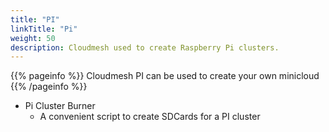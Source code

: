 ```yaml
---
title: "PI"
linkTitle: "Pi"
weight: 50
description: Cloudmesh used to create Raspberry Pi clusters.
---
```


{{% pageinfo %}}
Cloudmesh PI can be used to create your own minicloud
{{% /pageinfo %}}


* Pi Cluster Burner
  * A convenient script to create SDCards for a PI cluster

